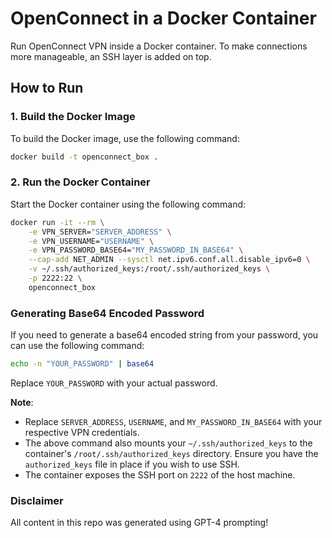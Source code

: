 # OpenConnect in a Docker Container

Run OpenConnect VPN inside a Docker container. To make connections more manageable, an SSH layer is added on top.

## How to Run

### 1. Build the Docker Image

To build the Docker image, use the following command:
```bash
docker build -t openconnect_box .
```

### 2. Run the Docker Container

Start the Docker container using the following command:

```bash
docker run -it --rm \
    -e VPN_SERVER="SERVER_ADDRESS" \
    -e VPN_USERNAME="USERNAME" \
    -e VPN_PASSWORD_BASE64="MY_PASSWORD_IN_BASE64" \
    --cap-add NET_ADMIN --sysctl net.ipv6.conf.all.disable_ipv6=0 \
    -v ~/.ssh/authorized_keys:/root/.ssh/authorized_keys \
    -p 2222:22 \
    openconnect_box
```
### Generating Base64 Encoded Password

If you need to generate a base64 encoded string from your password, you can use the following command:

```bash
echo -n "YOUR_PASSWORD" | base64
```

Replace `YOUR_PASSWORD` with your actual password.


**Note**: 

- Replace `SERVER_ADDRESS`, `USERNAME`, and `MY_PASSWORD_IN_BASE64` with your respective VPN credentials.
- The above command also mounts your `~/.ssh/authorized_keys` to the container's `/root/.ssh/authorized_keys` directory. Ensure you have the `authorized_keys` file in place if you wish to use SSH.
- The container exposes the SSH port on `2222` of the host machine.

### Disclaimer

All content in this repo was generated using GPT-4 prompting!